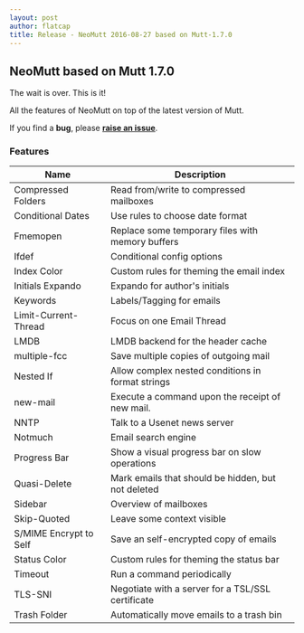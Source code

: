 ```yaml
---
layout: post
author: flatcap
title: Release - NeoMutt 2016-08-27 based on Mutt-1.7.0
---
```


## NeoMutt based on Mutt 1.7.0

The wait is over.  This is it!

All the features of NeoMutt on top of the latest version of Mutt.

If you find a **bug**, please **[raise an issue](https://github.com/neomutt/neomutt/issues/new)**.

### Features

| Name                   | Description
| -----------------------|---------------------------------------------------------
| Compressed Folders     | Read from/write to compressed mailboxes
| Conditional Dates      | Use rules to choose date format
| Fmemopen               | Replace some temporary files with memory buffers
| Ifdef                  | Conditional config options
| Index Color            | Custom rules for theming the email index
| Initials Expando       | Expando for author's initials
| Keywords               | Labels/Tagging for emails
| Limit-Current-Thread   | Focus on one Email Thread
| LMDB                   | LMDB backend for the header cache
| multiple-fcc           | Save multiple copies of outgoing mail
| Nested If              | Allow complex nested conditions in format strings
| new-mail               | Execute a command upon the receipt of new mail.
| NNTP                   | Talk to a Usenet news server
| Notmuch                | Email search engine
| Progress Bar           | Show a visual progress bar on slow operations
| Quasi-Delete           | Mark emails that should be hidden, but not deleted
| Sidebar                | Overview of mailboxes
| Skip-Quoted            | Leave some context visible
| S/MIME Encrypt to Self | Save an self-encrypted copy of emails
| Status Color           | Custom rules for theming the status bar
| Timeout                | Run a command periodically
| TLS-SNI                | Negotiate with a server for a TSL/SSL certificate
| Trash Folder           | Automatically move emails to a trash bin

